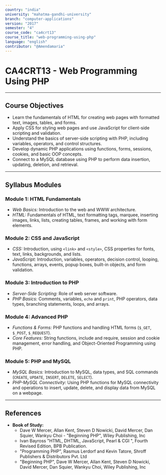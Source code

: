 ```yaml
---
country: "india"
university: "mahatma-gandhi-university"
branch: "computer-applications"
version: "2017"
semester: "4"
course_code: "ca4crt13"
course_title: "web-programming-using-php"
language: "english"
contributor: "@Amendamaria"
---
```

# CA4CRT13 - Web Programming Using PHP

---
## Course Objectives

* Learn the fundamentals of HTML for creating web pages with formatted text, images, tables, and forms.
* Apply CSS for styling web pages and use JavaScript for client-side scripting and validation.
* Understand the basics of server-side scripting with PHP, including variables, operators, and control structures.
* Develop dynamic PHP applications using functions, forms, sessions, cookies, and basic OOP concepts.
* Connect to a MySQL database using PHP to perform data insertion, updating, deletion, and retrieval.

---
## Syllabus Modules

### Module 1: HTML Fundamentals
* *Web Basics:* Introduction to the web and WWW architecture.
* *HTML:* Fundamentals of HTML, text formatting tags, marquee, inserting images, links, lists, creating tables, frames, and working with form elements.

### Module 2: CSS and JavaScript
* *CSS:* Introduction, using `<link>` and `<style>`, CSS properties for fonts, text, links, backgrounds, and lists.
* *JavaScript:* Introduction, variables, operators, decision control, looping, functions, arrays, events, popup boxes, built-in objects, and form validation.

### Module 3: Introduction to PHP
* *Server-Side Scripting:* Role of web server software.
* *PHP Basics:* Comments, variables, `echo` and `print`, PHP operators, data types, branching statements, loops, and arrays.

### Module 4: Advanced PHP
* *Functions & Forms:* PHP functions and handling HTML forms (`$_GET`, `$_POST`, `$_REQUEST`).
* *Core Features:* String functions, include and require, session and cookie management, error handling, and Object-Oriented Programming using PHP.

### Module 5: PHP and MySQL
* *MySQL Basics:* Introduction to MySQL, data types, and SQL commands (`CREATE`, `UPDATE`, `INSERT`, `DELETE`, `SELECT`).
* *PHP-MySQL Connectivity:* Using PHP functions for MySQL connectivity and operations to insert, update, delete, and display data from MySQL on a webpage.

---
## References
* **Book of Study:**
    * Dave W Mercer, Allan Kent, Steven D Nowicki, David Mercer, Dan Squier, Wankyu Choi - "Beginning PHP", Wiley Publishing, Inc
    * Ivan Bayross "HTML, DHTML, JavaScript, Pearl & CGI ", Fourth Revised Edition, BPB Publication.
    * "Programming PHP", Rasmus Lerdorf and Kevin Tatore, Shroff Publishers & Distributors Pvt. Ltd
    * "Beginning PHP", Dave W Mercer, Allan Kent, Steven D Nowicki, David Mercer, Dan Squier, Wankyu Choi, Wiley Publishing, Inc